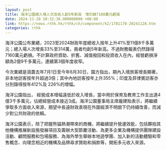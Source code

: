 ```yaml
---
layout: post
title: 海洋公園總入場人次及收入創5年新高　惟仍錄7160萬元虧損
date: 2024-11-28 10:32:38.000000000 +08:00
link: https://news.rthk.hk/rthk/ch/component/k2/1781178-20241128.htm
categories: rthk
---
```


海洋公園公布業績，2023至2024財政年度總收入按年上升41%至11億8千多萬元；總入場人次增長33%至314萬，兩者均創5年新高。不過財務報表仍然錄得7160萬元虧損。不計算政府資助、折舊、減值撥回和投資收入在內，經營虧損淨額為2億9千多萬元，連續第3個年度收窄。

今次業績是涵蓋去年7月1日至今年6月30日，園方指出，期內入境旅客增長顯著，非本地訪客按年升超過3倍；其中內地訪客按年上升355%；印度及菲律賓訪客亦分別錄得按年412%及 226%的增幅。

海洋公園指出， 經營成本增幅遠低於收入增長，當中用於保育及教育工作支出達4億3千多萬元，佔總經營成本接近3成。海洋公園董事局主席龐建貽表示，將繼續爭取多方面收入來源，期望中長遠財政表現在外圍經濟不明朗下仍持續改善，而減少對公共財政的依賴。

海洋公園表示，除了把握熊貓熱潮帶來的商機，將繼續提升營運效能，包括夥拍其他機構推展新設施發展項目及籌辦大型節慶活動、為更多企業及機構提供團隊建設活動、顧問服務和包場服務、為海外學生舉辦本地遊學團、加入新的活動體驗和零售概念、向理念相近的機構及品牌尋求贊助和捐款等，開拓多元收入來源。
